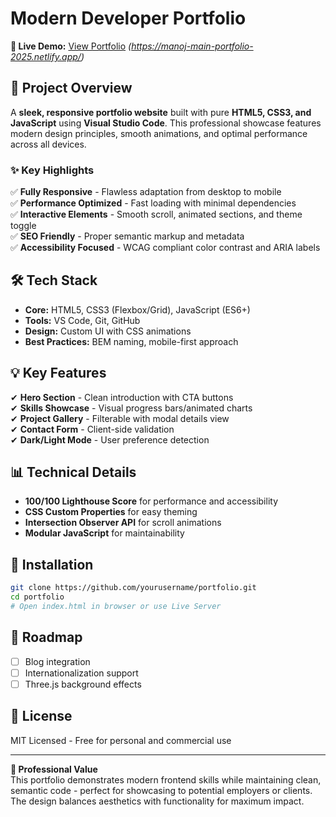# **Modern Developer Portfolio**  
**🔗 Live Demo:** [View Portfolio](#) *(https://manoj-main-portfolio-2025.netlify.app/)*  

## **🚀 Project Overview**  
A **sleek, responsive portfolio website** built with pure **HTML5, CSS3, and JavaScript** using **Visual Studio Code**. This professional showcase features modern design principles, smooth animations, and optimal performance across all devices.  

### **✨ Key Highlights**  
✅ **Fully Responsive** - Flawless adaptation from desktop to mobile  
✅ **Performance Optimized** - Fast loading with minimal dependencies  
✅ **Interactive Elements** - Smooth scroll, animated sections, and theme toggle  
✅ **SEO Friendly** - Proper semantic markup and metadata  
✅ **Accessibility Focused** - WCAG compliant color contrast and ARIA labels  

## **🛠 Tech Stack**  
- **Core:** HTML5, CSS3 (Flexbox/Grid), JavaScript (ES6+)  
- **Tools:** VS Code, Git, GitHub  
- **Design:** Custom UI with CSS animations  
- **Best Practices:** BEM naming, mobile-first approach  

## **💡 Key Features**  
✔ **Hero Section** - Clean introduction with CTA buttons  
✔ **Skills Showcase** - Visual progress bars/animated charts  
✔ **Project Gallery** - Filterable with modal details view  
✔ **Contact Form** - Client-side validation  
✔ **Dark/Light Mode** - User preference detection  

## **📊 Technical Details**  
- **100/100 Lighthouse Score** for performance and accessibility  
- **CSS Custom Properties** for easy theming  
- **Intersection Observer API** for scroll animations  
- **Modular JavaScript** for maintainability  

## **🚀 Installation**  
```bash
git clone https://github.com/yourusername/portfolio.git
cd portfolio
# Open index.html in browser or use Live Server
```

## **🔮 Roadmap**  
- [ ] Blog integration  
- [ ] Internationalization support  
- [ ] Three.js background effects  

## **📜 License**  
MIT Licensed - Free for personal and commercial use  

---

**💼 Professional Value**  
This portfolio demonstrates modern frontend skills while maintaining clean, semantic code - perfect for showcasing to potential employers or clients. The design balances aesthetics with functionality for maximum impact.

